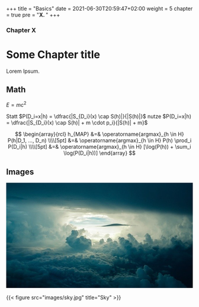 +++
title = "Basics"
date = 2021-06-30T20:59:47+02:00
weight = 5
chapter = true
pre = "<b>X. </b>"
+++

### Chapter X

# Some Chapter title

Lorem Ipsum.

## Math
$E = m c^2$

Statt $P(D_i=x|h) = \dfrac{|S_{D_i}(x) \cap S(h)|}{|S(h)|}$ nutze $P(D_i=x|h) = \dfrac{|S_{D_i}(x) \cap S(h)| + m \cdot p_i}{|S(h)| + m}$

$$
    \begin{array}{rcl}
    h_{MAP} &=& \operatorname{argmax}_{h \in H} P(h|D_1, ..., D_n) \\\\[5pt]
            &=& \operatorname{argmax}_{h \in H} P(h) \prod_i P(D_i|h) \\\\[5pt]
            &=& \operatorname{argmax}_{h \in H} [\log(P(h)) + \sum_i \log(P(D_i|h))]
    \end{array}
$$

## Images
![Sky](./images/sky.jpg)

{{< figure src="images/sky.jpg" title="Sky" >}}
